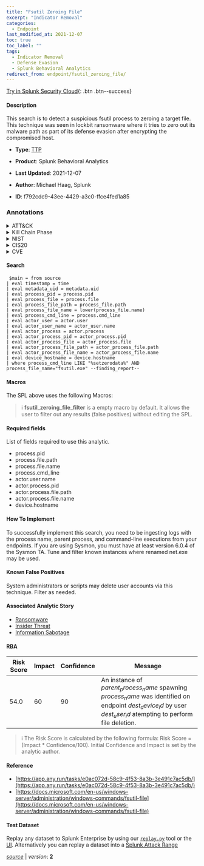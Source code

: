 ```yaml
---
title: "Fsutil Zeroing File"
excerpt: "Indicator Removal"
categories:
  - Endpoint
last_modified_at: 2021-12-07
toc: true
toc_label: ""
tags:
  - Indicator Removal
  - Defense Evasion
  - Splunk Behavioral Analytics
redirect_from: endpoint/fsutil_zeroing_file/
---
```




[Try in Splunk Security Cloud](https://www.splunk.com/en_us/cyber-security.html){: .btn .btn--success}

#### Description

This search is to detect a suspicious fsutil process to zeroing a target file. This technique was seen in lockbit ransomware where it tries to zero out its malware path as part of its defense evasion after encrypting the compromised host.

- **Type**: [TTP](https://github.com/splunk/security_content/wiki/Detection-Analytic-Types)
- **Product**: Splunk Behavioral Analytics

- **Last Updated**: 2021-12-07
- **Author**: Michael Haag, Splunk
- **ID**: f792cdc9-43ee-4429-a3c0-ffce4fed1a85

### Annotations
<details>
  <summary>ATT&CK</summary>

<div markdown="1">

#### [ATT&CK](https://attack.mitre.org/)

| ID          | Technique   | Tactic         |
| ----------- | ----------- |--------------- |
| [T1070](https://attack.mitre.org/techniques/T1070/) | Indicator Removal | Defense Evasion |

</div>
</details>


<details>
  <summary>Kill Chain Phase</summary>

<div markdown="1">

* Exploitation


</div>
</details>


<details>
  <summary>NIST</summary>

<div markdown="1">

* DE.CM



</div>
</details>

<details>
  <summary>CIS20</summary>

<div markdown="1">

* CIS 10



</div>
</details>

<details>
  <summary>CVE</summary>

<div markdown="1">


</div>
</details>


#### Search

```
 $main = from source  
| eval timestamp = time  
| eval metadata_uid = metadata.uid  
| eval process_pid = process.pid 
| eval process_file = process.file 
| eval process_file_path = process_file.path 
| eval process_file_name = lower(process_file.name) 
| eval process_cmd_line = process.cmd_line 
| eval actor_user = actor.user 
| eval actor_user_name = actor_user.name 
| eval actor_process = actor.process 
| eval actor_process_pid = actor_process.pid 
| eval actor_process_file = actor_process.file 
| eval actor_process_file_path = actor_process_file.path 
| eval actor_process_file_name = actor_process_file.name 
| eval device_hostname = device.hostname 
| where process_cmd_line LIKE "%setzerodata%" AND process_file_name="fsutil.exe" --finding_report--
```

#### Macros
The SPL above uses the following Macros:

> :information_source:
> **fsutil_zeroing_file_filter** is a empty macro by default. It allows the user to filter out any results (false positives) without editing the SPL.



#### Required fields
List of fields required to use this analytic.
* process.pid
* process.file.path
* process.file.name
* process.cmd_line
* actor.user.name
* actor.process.pid
* actor.process.file.path
* actor.process.file.name
* device.hostname



#### How To Implement
To successfully implement this search, you need to be ingesting logs with the process name, parent process, and command-line executions from your endpoints. If you are using Sysmon, you must have at least version 6.0.4 of the Sysmon TA. Tune and filter known instances where renamed net.exe may be used.
#### Known False Positives
System administrators or scripts may delete user accounts via this technique. Filter as needed.

#### Associated Analytic Story
* [Ransomware](/stories/ransomware)
* [Insider Threat](/stories/insider_threat)
* [Information Sabotage](/stories/information_sabotage)




#### RBA

| Risk Score  | Impact      | Confidence   | Message      |
| ----------- | ----------- |--------------|--------------|
| 54.0 | 60 | 90 | An instance of $parent_process_name$ spawning $process_name$ was identified on endpoint $dest_device_id$ by user $dest_user_id$ atempting to perform file deletion. |


> :information_source:
> The Risk Score is calculated by the following formula: Risk Score = (Impact * Confidence/100). Initial Confidence and Impact is set by the analytic author.


#### Reference

* [https://app.any.run/tasks/e0ac072d-58c9-4f53-8a3b-3e491c7ac5db/](https://app.any.run/tasks/e0ac072d-58c9-4f53-8a3b-3e491c7ac5db/)
* [https://docs.microsoft.com/en-us/windows-server/administration/windows-commands/fsutil-file](https://docs.microsoft.com/en-us/windows-server/administration/windows-commands/fsutil-file)



#### Test Dataset
Replay any dataset to Splunk Enterprise by using our [`replay.py`](https://github.com/splunk/attack_data#using-replaypy) tool or the [UI](https://github.com/splunk/attack_data#using-ui).
Alternatively you can replay a dataset into a [Splunk Attack Range](https://github.com/splunk/attack_range#replay-dumps-into-attack-range-splunk-server)




[*source*](https://github.com/splunk/security_content/tree/develop/detections/endpoint/fsutil_zeroing_file.yml) \| *version*: **2**